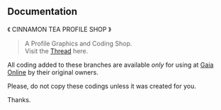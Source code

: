 Documentation
---

《 CINNAMON TEA PROFILE SHOP 》

> A Profile Graphics and Coding Shop.<br>
> ‌Visit the [Thread](https://www.gaiaonline.com/forum/t.97207419/) here.

All coding added to these branches are available *only* for using at [Gaia Online](http://www.gaiaonline.com) by their original owners.

Please, do not copy these codings unless it was created for you.

Thanks.